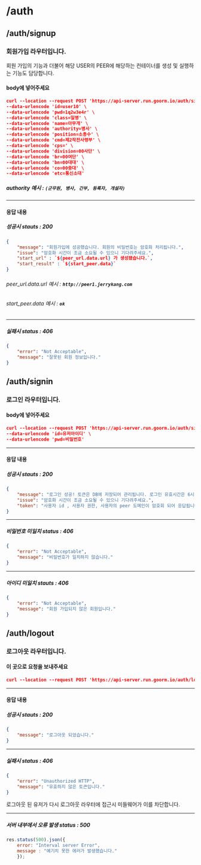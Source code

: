 # /auth 
## /auth/signup
### 회원가입 라우터입니다.
회원 가입의 기능과 더불어 해당 USER의 PEER에 해당하는 컨테이너를 생성 및 실행하는 기능도 담당합니다.

#### body에 넣어주세요 
```json
curl --location --request POST 'https://api-server.run.goorm.io/auth/signup/' \ 
--data-urlencode 'id=user10' \ 
--data-urlencode 'pwd=1q2w3e4r' \ 
--data-urlencode 'class=일병' \ 
--data-urlencode 'name=아무개' \ 
--data-urlencode 'authority=병사' \ 
--data-urlencode 'position=소총수' \ 
--data-urlencode 'cmd=제2작전사령부' \ 
--data-urlencode 'cps=' \ 
--data-urlencode 'division=00사단' \ 
--data-urlencode 'br=00여단' \ 
--data-urlencode 'bn=00대대' \ 
--data-urlencode 'co=00중대' \ 
--data-urlencode 'etc=통신소대'
```
##### authority 예시 :  **`(군무원, 병사, 간부, 등록자, 개설자)`**
---
#### 응답 내용
##### 성공시 stauts : 200
```json
{
    "message": "회원가입에 성공했습니다. 회원의 비밀번호는 암호화 처리됩니다.",
    "issue": "암호화 시간이 조금 소요될 수 있으니 기다려주세요.",
    "start_url" : `${peer_url.data.url} 가 생성됐습니다.`,
    "start_result" : `${start_peer.data}`
}
```
###### peer_url.data.url 예시 :  **`http://peer1.jerrykang.com`**
###### start_peer.data 예시 :  **`ok`**
---
##### 실패시 status : 406

```json
{
    "error": "Not Acceptable",
    "message": "잘못된 회원 정보입니다."
}
```

## /auth/signin
### 로그인 라우터입니다.

#### body에 넣어주세요 
```json
curl --location --request POST 'https://api-server.run.goorm.io/auth/signin' \ 
--data-urlencode 'id=유저아이디' \ 
--data-urlencode 'pwd=비밀번호'
```
---
#### 응답 내용
##### 성공시 stauts : 200

```json
{
    "message": "로그인 성공! 토큰은 DB에 저장되어 관리됩니다. 로그인 유효시간은 6시간 입니다.",
    "issue": "암호화 시간이 조금 소요될 수 있으니 기다려주세요.",
    "token": "사용자 id , 사용자 권한, 사용자의 peer 도메인이 암호회 되어 응답됩니다."
}
```
---
##### 비밀번호 미일치 status : 406

```json
{
    "error": "Not Acceptable",
    "message": "비밀번호가 일치하지 않습니다."
}
```
---
##### 아이디 미일치 stauts : 406

```json
{
    "error": "Not Acceptable",
    "message": "회원 가입되지 않은 회원입니다."
}
```

## /auth/logout
### 로그아웃 라우터입니다.

#### 이 곳으로 요청을 보내주세요 
```json
curl --location --request POST 'https://api-server.run.goorm.io/auth/logout'
```
---
#### 응답 내용

##### 성공시 stauts : 200
```json
{
    "message": "로그아웃 되었습니다."
}
```
---
##### 실패시 status : 406

```json
{
    "error": "Unauthorized HTTP",
    "message": "유효하지 않은 토큰입니다."
}
```

로그아웃 된 유저가 다시 로그아웃 라우터에 접근시 미들웨어가 이를 차단합니다.

---

##### 서버 내부에서 오류 발생 status : 500

```js
res.status(500).json({
    error: "Interval server Error",
    message : "예기치 못한 에러가 발생했습니다."
    });
```
